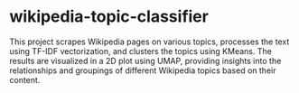 # wikipedia-topic-classifier
This project scrapes Wikipedia pages on various topics, processes the text using TF-IDF vectorization, and clusters the topics using KMeans. The results are visualized in a 2D plot using UMAP, providing insights into the relationships and groupings of different Wikipedia topics based on their content.
